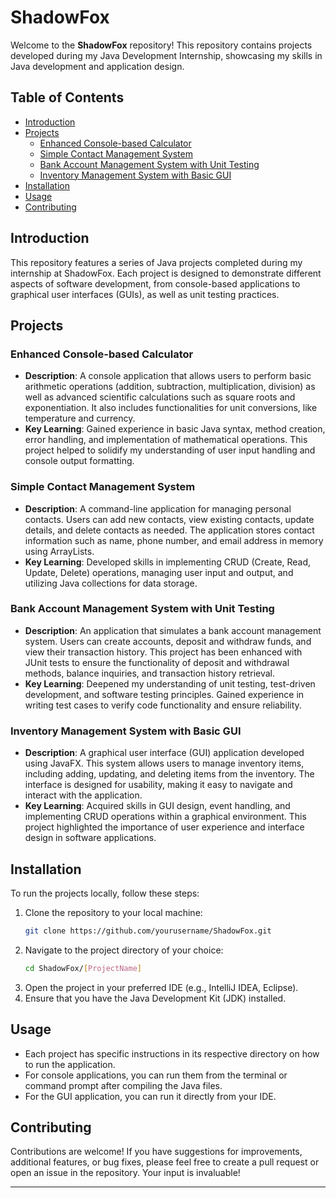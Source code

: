 # ShadowFox

Welcome to the **ShadowFox** repository! This repository contains projects developed during my Java Development Internship, showcasing my skills in Java development and application design.

## Table of Contents
- [Introduction](#introduction)
- [Projects](#projects)
  - [Enhanced Console-based Calculator](#enhanced-console-based-calculator)
  - [Simple Contact Management System](#simple-contact-management-system)
  - [Bank Account Management System with Unit Testing](#bank-account-management-system-with-unit-testing)
  - [Inventory Management System with Basic GUI](#inventory-management-system-with-basic-gui)
- [Installation](#installation)
- [Usage](#usage)
- [Contributing](#contributing)

## Introduction
This repository features a series of Java projects completed during my internship at ShadowFox. Each project is designed to demonstrate different aspects of software development, from console-based applications to graphical user interfaces (GUIs), as well as unit testing practices.

## Projects

### Enhanced Console-based Calculator
- **Description**: A console application that allows users to perform basic arithmetic operations (addition, subtraction, multiplication, division) as well as advanced scientific calculations such as square roots and exponentiation. It also includes functionalities for unit conversions, like temperature and currency.
- **Key Learning**: Gained experience in basic Java syntax, method creation, error handling, and implementation of mathematical operations. This project helped to solidify my understanding of user input handling and console output formatting.

### Simple Contact Management System
- **Description**: A command-line application for managing personal contacts. Users can add new contacts, view existing contacts, update details, and delete contacts as needed. The application stores contact information such as name, phone number, and email address in memory using ArrayLists.
- **Key Learning**: Developed skills in implementing CRUD (Create, Read, Update, Delete) operations, managing user input and output, and utilizing Java collections for data storage.

### Bank Account Management System with Unit Testing
- **Description**: An application that simulates a bank account management system. Users can create accounts, deposit and withdraw funds, and view their transaction history. This project has been enhanced with JUnit tests to ensure the functionality of deposit and withdrawal methods, balance inquiries, and transaction history retrieval.
- **Key Learning**: Deepened my understanding of unit testing, test-driven development, and software testing principles. Gained experience in writing test cases to verify code functionality and ensure reliability.

### Inventory Management System with Basic GUI
- **Description**: A graphical user interface (GUI) application developed using JavaFX. This system allows users to manage inventory items, including adding, updating, and deleting items from the inventory. The interface is designed for usability, making it easy to navigate and interact with the application.
- **Key Learning**: Acquired skills in GUI design, event handling, and implementing CRUD operations within a graphical environment. This project highlighted the importance of user experience and interface design in software applications.

## Installation
To run the projects locally, follow these steps:
1. Clone the repository to your local machine:
   ```bash
   git clone https://github.com/yourusername/ShadowFox.git
   ```
2. Navigate to the project directory of your choice:
   ```bash
   cd ShadowFox/[ProjectName]
   ```
3. Open the project in your preferred IDE (e.g., IntelliJ IDEA, Eclipse).
4. Ensure that you have the Java Development Kit (JDK) installed.

## Usage
- Each project has specific instructions in its respective directory on how to run the application.
- For console applications, you can run them from the terminal or command prompt after compiling the Java files.
- For the GUI application, you can run it directly from your IDE.

## Contributing
Contributions are welcome! If you have suggestions for improvements, additional features, or bug fixes, please feel free to create a pull request or open an issue in the repository. Your input is invaluable!

---
